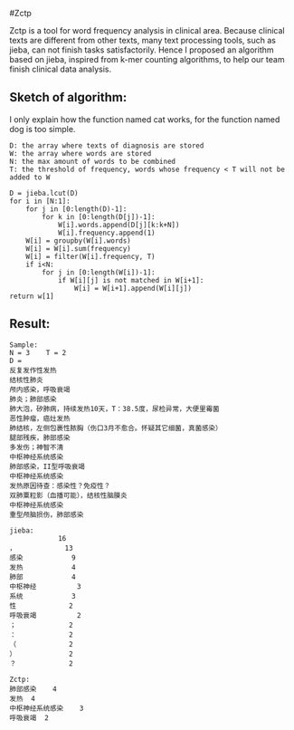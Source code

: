 #Zctp

Zctp is a tool for word frequency analysis in clinical area. Because clinical texts are different from other texts, many text processing tools, such as jieba, can not finish tasks satisfactorily. Hence I proposed an algorithm based on jieba, inspired from k-mer counting algorithms, to help our team finish clinical data analysis.

Sketch of algorithm:
--------
I only explain how the function named cat works, for the function named dog is too simple.

```
D: the array where texts of diagnosis are stored
W: the array where words are stored
N: the max amount of words to be combined
T: the threshold of frequency, words whose frequency < T will not be added to W
```
```
D = jieba.lcut(D)
for i in [N:1]:
    for j in [0:length(D)-1]:
        for k in [0:length(D[j])-1]:
            W[i].words.append(D[j][k:k+N])
            W[i].frequency.append(1)
    W[i] = groupby(W[i].words)
    W[i] = W[i].sum(frequency)
    W[i] = filter(W[i].frequency, T)
    if i<N:
        for j in [0:length(W[i])-1]:
            if W[i][j] is not matched in W[i+1]:
                W[i] = W[i+1].append(W[i][j])
return w[1]
```

Result:
--------
```
Sample:
N = 3    T = 2
D = 
反复发作性发热
结核性肺炎
颅内感染，呼吸衰竭
肺炎；肺部感染
肺大泡，矽肺病，持续发热10天，T：38.5度，尿检异常，大便里霉菌
恶性肿瘤，癌灶发热
肺结核，左侧包裹性脓胸（伤口3月不愈合。怀疑其它细菌，真菌感染）
腿部残疾，肺部感染
多发伤；神智不清
中枢神经系统感染
肺部感染，II型呼吸衰竭
中枢神经系统感染
发热原因待查：感染性？免疫性？
双肺粟粒影（血播可能），结核性脑膜炎
中枢神经系统感染
重型颅脑损伤，肺部感染
```
```
jieba:
            16
，            13
感染            9
发热            4
肺部            4
中枢神经          3
系统            3
性             2
呼吸衰竭          2
；             2
：             2
（             2
）             2
？             2
```
```
Zctp:
肺部感染	4
发热	4
中枢神经系统感染	3
呼吸衰竭  2
```
